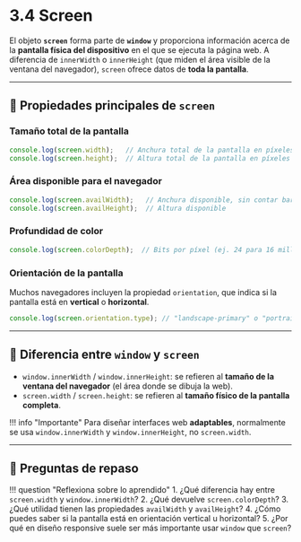 # 3.4 Screen

El objeto **`screen`** forma parte de **`window`** y proporciona información acerca de la **pantalla física del dispositivo** en el que se ejecuta la página web.
A diferencia de `innerWidth` o `innerHeight` (que miden el área visible de la ventana del navegador), `screen` ofrece datos de **toda la pantalla**.

---

## 📌 Propiedades principales de `screen`

### Tamaño total de la pantalla

```js
console.log(screen.width);   // Anchura total de la pantalla en píxeles
console.log(screen.height);  // Altura total de la pantalla en píxeles
```

### Área disponible para el navegador

```js
console.log(screen.availWidth);   // Anchura disponible, sin contar barras del sistema operativo
console.log(screen.availHeight);  // Altura disponible
```

### Profundidad de color

```js
console.log(screen.colorDepth);  // Bits por píxel (ej. 24 para 16 millones de colores)
```

### Orientación de la pantalla

Muchos navegadores incluyen la propiedad `orientation`, que indica si la pantalla está en **vertical** o **horizontal**.

```js
console.log(screen.orientation.type); // "landscape-primary" o "portrait-primary"
```

---

## 📌 Diferencia entre `window` y `screen`

* `window.innerWidth` / `window.innerHeight`: se refieren al **tamaño de la ventana del navegador** (el área donde se dibuja la web).
* `screen.width` / `screen.height`: se refieren al **tamaño físico de la pantalla completa**.

!!! info "Importante"
    Para diseñar interfaces web **adaptables**, normalmente se usa `window.innerWidth` y `window.innerHeight`, no `screen.width`.

---

## 📝 Preguntas de repaso

!!! question "Reflexiona sobre lo aprendido"
    1. ¿Qué diferencia hay entre `screen.width` y `window.innerWidth`?
    2. ¿Qué devuelve `screen.colorDepth`?
    3. ¿Qué utilidad tienen las propiedades `availWidth` y `availHeight`?
    4. ¿Cómo puedes saber si la pantalla está en orientación vertical u horizontal?
    5. ¿Por qué en diseño responsive suele ser más importante usar `window` que `screen`?
